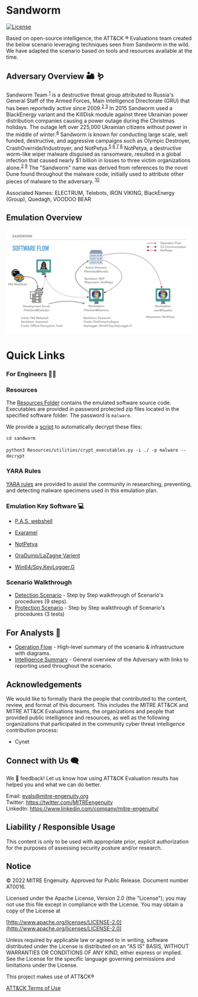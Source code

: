 # Sandworm

[![License](https://img.shields.io/badge/License-Apache_2.0-blue.svg)](https://opensource.org/licenses/Apache-2.0)

Based on open-source intelligence, the ATT&CK &reg; Evaluations team created the below scenario leveraging techniques seen from Sandworm in the wild. We have adapted the scenario based on tools and resources available at the time.

## Adversary Overview 🏜️ 🪱

Sandworm Team <sup>[1]</sup> is a destructive threat group attributed to Russia's General Staff of the Armed Forces, Main Intelligence Directorate (GRU) that has been reportedly active since 2009.<sup>[2] [3]</sup>
In 2015 Sandworm used a BlackEnergy variant and the KillDisk module against three Ukrainian power distribution companies causing a power outage during the Christmas holidays. The outage left over 225,000 Ukrainian citizens without power in the middle of winter.<sup>[4]</sup> Sandworm is known for conducting large scale, well funded, destructive, and aggressive campaigns such as Olympic Destroyer, CrashOverride/Industroyer, and NotPetya.<sup>[5] [6] [7] [8]</sup> NotPetya, a destructive worm-like wiper malware disguised as ransomware, resulted in a global infection that caused nearly $1 billion in losses to three victim organizations alone.<sup>[2] [9]</sup> The "Sandworm" name was derived from references to the novel Dune found throughout the malware code, initially used to attribute other pieces of malware to the adversary. <sup>[10]</sup>

Associated Names: ELECTRUM, Telebots, IRON VIKING, BlackEnergy (Group), Quedagh, VOODOO BEAR

[1]:https://attack.mitre.org/groups/G0034/
[2]:https://www.justice.gov/opa/pr/six-russian-gru-officers-charged-connection-worldwide-deployment-destructive-malware-and
[3]:https://www.justice.gov/opa/press-release/file/1328521/download
[4]:https://www.cisa.gov/uscert/ics/alerts/IR-ALERT-H-16-056-01
[5]:https://www.digitalshadows.com/blog-and-research/mapping-mitre-attck-to-sandworm-apts-global-campaign/#:~:text=SandWorm%20is%20an%20APT%20group,aggressive%20and%20sometimes%20destructive%20cyberattacks.
[6]:http://blog.talosintelligence.com/2018/02/olympic-destroyer.html
[7]:https://www.dragos.com/wp-content/uploads/CrashOverride-01.pdf
[8]:https://blogs.vmware.com/security/2017/06/carbon-black-threat-research-technical-analysis-petya-notpetya-ransomware.html
[9]:https://securelist.com/expetrpetyanotpetya-is-a-wiper-not-ransomware/78902/
[10]:https://www.mandiant.com/resources/ukraine-and-sandworm-team

## Emulation Overview

![Operations Flow Diagram](./Resources/images/SoftwareFlow.jpeg)

# Quick Links

### For Engineers 🧑‍💻

### Resources

The [Resources Folder](./Resources/) contains the emulated software source code. Executables are provided in password protected zip files located in the specified software folder.  The password is `malware`.

We provide a [script](./Resources/utilities/crypt_executables.py) to automatically decrypt these files:

```
cd sandworm

python3 Resources/utilities/crypt_executables.py -i ./ -p malware --decrypt
```

### YARA Rules

[YARA rules](./yara-rules) are provided to assist the community in researching, preventing, and detecting malware specimens used in this emulation plan.

### Emulation Key Software 💻

- [P.A.S. webshell](./Resources/phpWebShell/)

- [Exaramel](./Resources/Exaramel)

- [NotPetya](./Resources/NotPetya/)

- [OraDump/LaZagne Varient](./Resources/browser-creds/)

- [Win64/Spy.KeyLogger.G](./Resources/keylogger/)

### Scenario Walkthrough

- [Detection Scenario](./Emulation_Plan/Scenario_1/) - Step by Step walkthrough of Scenario's procedures (9 steps).
- [Protection Scenario](./Emulation_Plan/Scenario_2/) - Step by Step walkthrough of Scenario's procedures (3 tests)

## For Analysts 🔎

- [Operation Flow](./Operations_Flow/Operations_Flow.md/) - High-level summary of the scenario & infrastructure with diagrams.
- [Intelligence Summary](./Intelligence_Summary/Intelligence_Summary.md) - General overview of the Adversary with links to reporting used throughout the scenario.

## Acknowledgements

We would like to formally thank the people that contributed to the content, review, and format of this document. This includes the MITRE ATT&CK and MITRE ATT&CK Evaluations teams, the organizations and people that provided public intelligence and resources, as well as the following organizations that participated in the community cyber threat intelligence contribution process:

- Cynet

## Connect with Us 🗨️

We 💖 feedback! Let us know how using ATT&CK Evaluation results has helped you and what we can do better.

Email: <evals@mitre-engenuity.org><br>
Twitter: <https://twitter.com/MITREengenuity><br>
LinkedIn: <https://www.linkedin.com/company/mitre-engenuity/><br>

## Liability / Responsible Usage

This content is only to be used with appropriate prior, explicit authorization for the purposes of assessing security posture and/or research.

## Notice

© 2022 MITRE Engenuity. Approved for Public Release. Document number AT0016.

Licensed under the Apache License, Version 2.0 (the "License"); you may not use this file except in compliance with the License. You may obtain a copy of the License at

[http://www.apache.org/licenses/LICENSE-2.0](http://www.apache.org/licenses/LICENSE-2.0)

Unless required by applicable law or agreed to in writing, software distributed under the License is distributed on an "AS IS" BASIS, WITHOUT WARRANTIES OR CONDITIONS OF ANY KIND, either express or implied. See the License for the specific language governing permissions and limitations under the License.

This project makes use of ATT&CK®

[ATT&CK Terms of Use](https://attack.mitre.org/resources/terms-of-use/)
